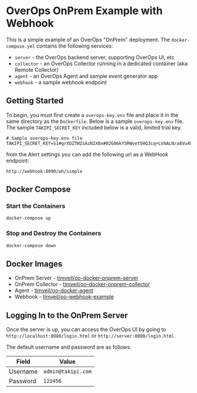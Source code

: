 # OverOps OnPrem Example with Webhook
This is a simple example of an OverOps "OnPrem" deployment.  The `docker-compose.yml` contains the following services:
* `server` - the OverOps backend server, supporting OverOps UI, etc
* `collector` - an OverOps Collector running in a dedicated container (aka Remote Collector)
* `agent` - an OverOps Agent and sample event generator app
* `webhook` - a sample webhook endpoint

## Getting Started
To begin, you must first create a `overops-key.env` file and place it in the same directory as the `Dockerfile`.  Below is a sample `overops-key.env` file.  The sample `TAKIPI_SECRET_KEY` included below is a valid, limited trial key.

```properties
# Sample overops-key.env file
TAKIPI_SECRET_KEY=S1#qrXOZTWZsAzN2X0x#02G06kYSRWvet5HQJcq+LVAALN/a8Vu4QqKGIr/d+Ho=#84ae
```

from the Alert settings you can add the following url as a WebHook endpoint:

```
http://webhook:8090/wh/simple
```

## Docker Compose

### Start the Containers
```bash
docker-compose up
```

### Stop and Destroy the Containers
```bash
docker-compose down
```

## Docker Images
* OnPrem Server - [timveil/oo-docker-onprem-server](https://hub.docker.com/r/timveil/oo-docker-onprem-server/)
* OnPrem Collector - [timveil/oo-docker-onprem-collector](https://hub.docker.com/r/timveil/oo-docker-onprem-collector/)
* Agent - [timveil/oo-docker-agent](https://hub.docker.com/r/timveil/oo-docker-agent/)
* Webhook - [timveil/oo-webhook-example](https://hub.docker.com/r/timveil/oo-webhook-example/)

## Logging In to the OnPrem Server
Once the server is up, you can access the OverOps UI by going to `http://localhost:8080/login.html` or `http://server:8080/login.html`.  

The default username and password are as follows: 

|  Field | Value  |
| ------------- | ------------- |
| Username | `admin@takipi.com` |
| Password | `123456` |